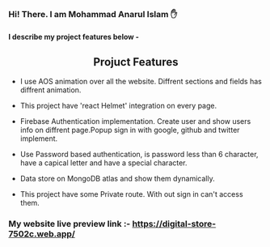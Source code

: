 ### Hi! There. I am Mohammad Anarul Islam ✋  
#### I describe my project features below -

<h2 style="text-align:center">Projuct Features</h2>  

 * I use AOS animation over all the website. Diffrent sections and fields has diffrent animation.

 * This project have 'react Helmet' integration on every page.

 * Firebase Authentication implementation. Create user and show users info on diffrent page.Popup sign in with google, github and twitter implement. 

 * Use Password based authentication, is password less than 6 character, have a capical letter and have a special character.

 * Data store on MongoDB atlas and show them dynamically.

 * This project have some Private route. With out sign in can't access them.

 ### My website live preview link :- https://digital-store-7502c.web.app/